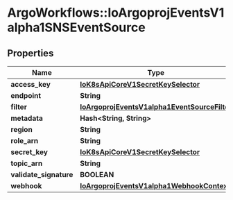 # ArgoWorkflows::IoArgoprojEventsV1alpha1SNSEventSource

## Properties
Name | Type | Description | Notes
------------ | ------------- | ------------- | -------------
**access_key** | [**IoK8sApiCoreV1SecretKeySelector**](IoK8sApiCoreV1SecretKeySelector.md) |  | [optional] 
**endpoint** | **String** |  | [optional] 
**filter** | [**IoArgoprojEventsV1alpha1EventSourceFilter**](IoArgoprojEventsV1alpha1EventSourceFilter.md) |  | [optional] 
**metadata** | **Hash&lt;String, String&gt;** |  | [optional] 
**region** | **String** |  | [optional] 
**role_arn** | **String** |  | [optional] 
**secret_key** | [**IoK8sApiCoreV1SecretKeySelector**](IoK8sApiCoreV1SecretKeySelector.md) |  | [optional] 
**topic_arn** | **String** |  | [optional] 
**validate_signature** | **BOOLEAN** |  | [optional] 
**webhook** | [**IoArgoprojEventsV1alpha1WebhookContext**](IoArgoprojEventsV1alpha1WebhookContext.md) |  | [optional] 


